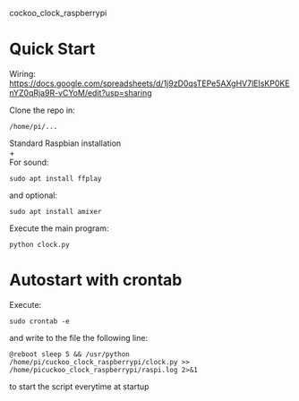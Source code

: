 cockoo_clock_raspberrypi 

# Quick Start
Wiring:
https://docs.google.com/spreadsheets/d/1j9zD0qsTEPe5AXgHV7lEIsKP0KEnYZ0qRja9R-vCYoM/edit?usp=sharing

Clone the repo in:  
```
/home/pi/...
```

Standard Raspbian installation  
+  
For sound:  

```
sudo apt install ffplay
```

and optional: 

```
sudo apt install amixer
```

Execute the main program:
```
python clock.py
```

# Autostart with crontab

Execute:  
```
sudo crontab -e
```
and write to the file the following line:

```
@reboot sleep 5 && /usr/python /home/pi/cuckoo_clock_raspberrypi/clock.py >> /home/picuckoo_clock_raspberrypi/raspi.log 2>&1
```
to start the script everytime at startup
